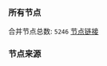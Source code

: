 ### 所有节点
合并节点总数: `5246`
[节点链接](https://github.com/rzhy1/33/raw/master/sub/sub_merge_base64.txt)

### 节点来源
